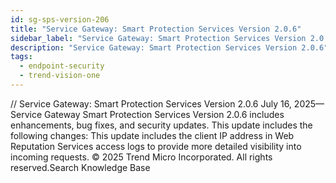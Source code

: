 ```yaml
---
id: sg-sps-version-206
title: "Service Gateway: Smart Protection Services Version 2.0.6"
sidebar_label: "Service Gateway: Smart Protection Services Version 2.0.6"
description: "Service Gateway: Smart Protection Services Version 2.0.6"
tags:
  - endpoint-security
  - trend-vision-one
---
```


/*<![CDATA[*/ $('#title').html($('meta[name=map-description]').attr('content')); /*]]>*/ Service Gateway: Smart Protection Services Version 2.0.6 July 16, 2025—Service Gateway Smart Protection Services Version 2.0.6 includes enhancements, bug fixes, and security updates. This update includes the following changes: This update includes the client IP address in Web Reputation Services access logs to provide more detailed visibility into incoming requests. © 2025 Trend Micro Incorporated. All rights reserved.Search Knowledge Base